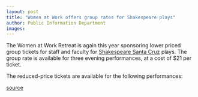 ```yaml
---
layout: post
title: "Women at Work offers group rates for Shakespeare plays"
author: Public Information Department
images:
---
```


The Women at Work Retreat is again this year sponsoring lower priced group tickets for staff and faculty for [ Shakespeare Santa Cruz][1] plays. The group rate is available for three evening performances, at a cost of $21 per ticket.

The reduced-price tickets are available for the following performances:

[1]: http://www.shakespearesantacruz.org/

[source](http://www1.ucsc.edu/currents/04-05/06-06/brief-tickets.asp "Permalink to brief-tickets")
